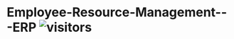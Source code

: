 # Employee-Resource-Management---ERP ![visitors](https://visitor-badge.laobi.icu/badge?page_id=az/py-erp)
